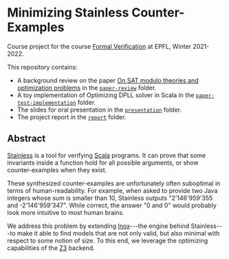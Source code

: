 # Minimizing Stainless Counter-Examples

Course project for the course [Formal
Verification](https://edu.epfl.ch/coursebook/en/formal-verification-CS-550?cb_cycle=bama_cyclemaster&cb_section=in)
at EPFL, Winter 2021-2022.

This repository contains:

- A background review on the paper [On SAT modulo theories and optimization
  problems](https://dl.acm.org/doi/10.1007/11814948_18) in the [`paper-review`](./paper-review)
  folder.
- A toy implementation of Optimizing DPLL solver in Scala in the
  [`paper-test-implementation`](./paper-test-implementation) folder.
- The slides for oral presentation in the 
  [`presentation`](./presentation) folder.
- The project report in the
  [`report`](./presentation) folder.

## Abstract

[Stainless](https://stainless.epfl.ch) is a tool for verifying
[Scala](https://www.scala-lang.org) programs. It can prove that some invariants
inside a function hold for all possible arguments, or show counter-examples when
they exist.

These synthesized counter-examples are unfortunately often suboptimal in terms
of human-readability. For example, when asked to provide two Java integers whose
sum is smaller than 10, Stainless outputs "2'146'959'355 and -2'146'959'347".
While correct, the answer "0 and 0" would probably look more intuitive to most
human brains.

We address this problem by extending
[Inox](https://github.com/epfl-lara/inox)---the engine behind Stainless---to
make it able to find models that are not only valid, but also minimal with
respect to some notion of size. To this end, we leverage the optimizing
capabilities of the [Z3](https://github.com/Z3Prover/z3) backend.